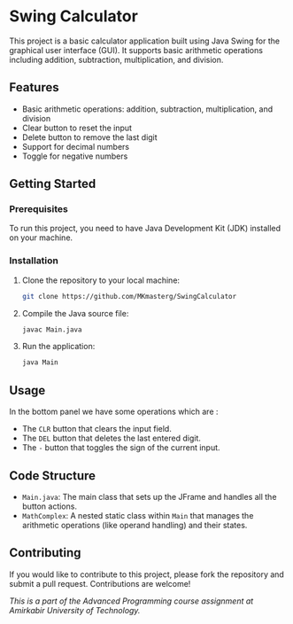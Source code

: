 # Swing Calculator

This project is a basic calculator application built using Java Swing for the graphical user interface (GUI). It supports basic arithmetic operations including addition, subtraction, multiplication, and division.

## Features

- Basic arithmetic operations: addition, subtraction, multiplication, and division
- Clear button to reset the input
- Delete button to remove the last digit
- Support for decimal numbers
- Toggle for negative numbers

## Getting Started

### Prerequisites

To run this project, you need to have Java Development Kit (JDK) installed on your machine.

### Installation

1. Clone the repository to your local machine:

   ```bash
   git clone https://github.com/MKmasterg/SwingCalculator
   ```

2. Compile the Java source file:

   ```bash
   javac Main.java
   ```

3. Run the application:

   ```bash
   java Main
   ```

## Usage
In the bottom panel we have some operations which are :
- The `CLR` button that clears the input field.
- The `DEL` button that deletes the last entered digit.
- The `-` button that toggles the sign of the current input.

## Code Structure

- `Main.java`: The main class that sets up the JFrame and handles all the button actions.
- `MathComplex`: A nested static class within `Main` that manages the arithmetic operations (like operand handling) and their states.

## Contributing

If you would like to contribute to this project, please fork the repository and submit a pull request. Contributions are welcome!

_This is a part of the Advanced Programming course assignment at Amirkabir University of Technology._
